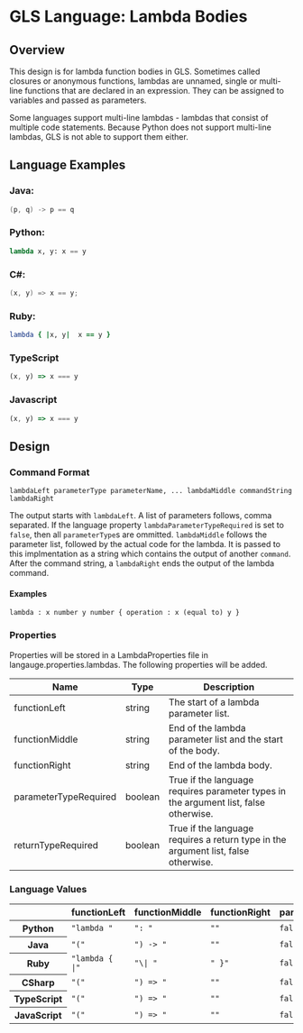 # GLS Language: Lambda Bodies

## Overview
This design is for lambda function bodies in GLS. Sometimes called closures or anonymous functions, lambdas are unnamed, single or multi-line functions that are declared in an expression. They can be assigned to variables and passed as parameters.

Some languages support multi-line lambdas - lambdas that consist of multiple code statements. Because Python does not support multi-line lambdas, GLS is not able to support them either.

## Language Examples

### Java:  
```Java
(p, q) -> p == q
```

### Python:
```Python
lambda x, y: x == y 
```

### C#:
```C#
(x, y) => x == y;
```

### Ruby:
```Ruby
lambda { |x, y|  x == y }
```

### TypeScript
```TypeScript
(x, y) => x === y
```

### Javascript
```JavaScript
(x, y) => x === y
```


## Design

### Command Format

```
lambdaLeft parameterType parameterName, ... lambdaMiddle commandString lambdaRight
```

The output starts with `lambdaLeft`.
A list of parameters follows, comma separated.
If the language property `lambdaParameterTypeRequired` is set to `false`, then all `parameterType`s are ommitted.
`lambdaMiddle` follows the parameter list, followed by the actual code for the lambda.
It is passed to this implmentation as a string which contains the output of another `command`.
After the command string, a `lambdaRight` ends the output of the lambda command. 

#### Examples
```
lambda : x number y number { operation : x (equal to) y }
```

### Properties

Properties will be stored in a LambdaProperties file in langauge.properties.lambdas. The following properties will be added.

<table>
    <thead>
        <th>Name</th>
        <th>Type</th>
        <th>Description</th>
    </thead>
    <tbody>
        <tr>
            <td>functionLeft</td>
            <td>string</td>
            <td>The start of a lambda parameter list.</td>
        </tr>
        <tr>
            <td>functionMiddle</td>
            <td>string</td>
            <td>End of the lambda parameter list and the start of the body.</td>
        </tr>
        <tr>
            <td>functionRight</td>
            <td>string</td>
            <td>End of the lambda body.</td>
        </tr>
        <tr>
            <td>parameterTypeRequired</td>
            <td>boolean</td>
            <td>True if the language requires parameter types in the argument list, false otherwise.</td>
        </tr>
        <tr>
            <td>returnTypeRequired</td>
            <td>boolean</td>
            <td>True if the language requires a return type in the argument list, false otherwise.</td>
        </tr>
    </tbody>
</table>

### Language Values

<table>
    <thead>
        <th></th>
        <th>functionLeft</th>
        <th>functionMiddle</th>
        <th>functionRight</th>
        <th>parameterTypeRequired</th>
        <th>returnTypeRequired</th>
    </thead>
    <tbody>
        <tr>
            <th>Python</th>
            <td><code>"lambda "</code></td>
            <td><code>": "</code></td>
            <td><code>""</code></td>
            <td><code>false</code></td>
            <td><code>false</code></td>
        </tr>
        <tr>
            <th>Java</th>
            <td><code>"("</code></td>
            <td><code>") -> "</code></td>
            <td><code>""</code></td>
            <td><code>false</code></td>
            <td><code>false</code></td>
        </tr>
        <tr>
            <th>Ruby</th>
            <td><code>"lambda { |"</code></td>
            <td><code>"\| "</code></td>
            <td><code>" }"</code></td>
            <td><code>false</code></td>
            <td><code>false</code></td>
        </tr>
        <tr>
            <th>CSharp</th>
            <td><code>"("</code></td>
            <td><code>") => "</code></td>
            <td><code>""</code></td>
            <td><code>false</code></td>
            <td><code>false</code></td>
        </tr>
        <tr>
            <th>TypeScript</th>
            <td><code>"("</code></td>
            <td><code>") => "</code></td>
            <td><code>""</code></td>
            <td><code>false</code></td>
            <td><code>false</code></td>
        </tr>
        <tr>
            <th>JavaScript</th>
            <td><code>"("</code></td>
            <td><code>") => "</code></td>
            <td><code>""</code></td>
            <td><code>false</code></td>
            <td><code>false</code></td>
        </tr>
    <tbody>
</table>

